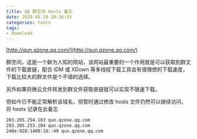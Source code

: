 ```yaml
---
title: QQ 群空间 Hosts 备忘
date: 2020-05-29 20:26:53
categories: tools
tags:
- download
---
```


[http://qun.qzone.qq.com/](http://qun.qzone.qq.com/) 

群空间，这是一个鲜为人知的网站，该网站最重要的一个作用就是可以获取到群文件的下载直链，配合 IDM 或 XDown 等多线程下载工具会有很理想的下载速度，下载比较大的群文件是个不错的选择。

<!-- more -->

另外如果将微云文件转发到群文件获取直链就可以实现不限速下载。

但如今已不能正常解析该域名，但暂时通过修改 hosts 文件仍然可以继续访问，将 hosts 记录在此备忘

```txt
203.205.254.103 qun.qzone.qq.com
203.205.253.184 qun.qzone.qq.com
240e:928:1400:10::49 qun.qzone.qq.com
```